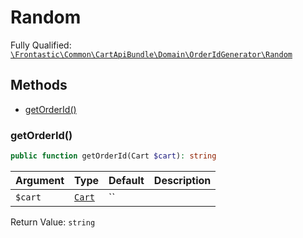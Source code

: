 #  Random

Fully Qualified: [`\Frontastic\Common\CartApiBundle\Domain\OrderIdGenerator\Random`](../../../../../src/php/CartApiBundle/Domain/OrderIdGenerator/Random.php)




## Methods

* [getOrderId()](#getorderid)


### getOrderId()


```php
public function getOrderId(Cart $cart): string
```






Argument|Type|Default|Description
--------|----|-------|-----------
`$cart`|[`Cart`](../Cart.md)|``|

Return Value: `string`

